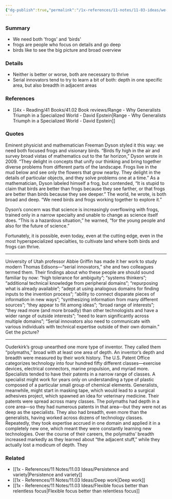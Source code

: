 ```yaml
---
{"dg-publish":true,"permalink":"/1x-references/11-notes/11-03-ideas/we-need-both-ability-to-see-broad-and-far-and-ability-to-see-close-and-deep/","title":"We need both ability to see broad and far, and ability to see close and deep","created":"2024-02-14T20:18:21.071+03:00","updated":"2024-02-14T20:18:21.071+03:00"}
---
```



### Summary
- We need both 'frogs' and 'birds'
- frogs are people who focus on details and go deep
- birds like to see the big picture and broad overview

### Details
- Neither is better or worse, both are necessary to thrive
- Serial innovators tend to try to learn a bit of both: depth in one specific area, but also breadth in adjacent areas

### References
- [[4x - Reading/41 Books/41.02 Book reviews/Range - Why Generalists Triumph in a Specialized World - David Epstein\|Range - Why Generalists Triumph in a Specialized World - David Epstein]]

### Quotes
Eminent physicist and mathematician Freeman Dyson styled it this way: we need both focused frogs and visionary birds. “Birds fly high in the air and survey broad vistas of mathematics out to the far horizon,” Dyson wrote in 2009. “They delight in concepts that unify our thinking and bring together diverse problems from different parts of the landscape. Frogs live in the mud below and see only the flowers that grow nearby. They delight in the details of particular objects, and they solve problems one at a time.” As a mathematician, Dyson labeled himself a frog, but contended, “It is stupid to claim that birds are better than frogs because they see farther, or that frogs are better than birds because they see deeper.” The world, he wrote, is both broad and deep. “We need birds and frogs working together to explore it.” 

Dyson’s concern was that science is increasingly overflowing with frogs, trained only in a narrow specialty and unable to change as science itself does. “This is a hazardous situation,” he warned, “for the young people and also for the future of science.”

Fortunately, it is possible, even today, even at the cutting edge, even in the most hyperspecialized specialties, to cultivate land where both birds and frogs can thrive.

___

University of Utah professor Abbie Griffin has made it her work to study modern Thomas Edisons—“serial innovators,” she and two colleagues termed them. Their findings about who these people are should sound familiar by now: “high tolerance for ambiguity”; “systems thinkers”; “additional technical knowledge from peripheral domains”;  “repurposing what is already available”; “adept at using analogous domains for finding inputs to the invention process”;  “ability to connect disparate pieces of information in new ways”; “synthesizing information from many different sources”; “they appear to flit among ideas”; “broad range of interests”; “they read more (and more broadly) than other technologists and have a wider range of outside interests”; “need to learn significantly across multiple domains”; “Serial innovators also need to communicate with various individuals with technical expertise outside of their own domain.” Get the picture?

---
Ouderkirk’s group unearthed one more type of inventor. They called them “polymaths,” broad with at least one area of depth. An inventor’s depth and breadth were measured by their work history. The U.S. Patent Office categorizes technology into four hundred fifty different classes—exercise devices, electrical connectors, marine propulsion, and myriad more. Specialists tended to have their patents in a narrow range of classes. A specialist might work for years only on understanding a type of plastic composed of a particular small group of chemical elements. Generalists, meanwhile, might start in masking tape, which would lead to a surgical adhesives project, which spawned an idea for veterinary medicine. Their patents were spread across many classes. The polymaths had depth in a core area—so they had numerous patents in that area—but they were not as deep as the specialists. They also had breadth, even more than the generalists, having worked across dozens of technology classes. Repeatedly, they took expertise accrued in one domain and applied it in a completely new one, which meant they were constantly learning new technologies. Over the course of their careers, the polymaths’ breadth increased markedly as they learned about “the adjacent stuff,” while they actually lost a modicum of depth. They

### Related
- [[1x - References/11 Notes/11.03 Ideas/Persistence and variety\|Persistence and variety]]
- [[1x - References/11 Notes/11.03 Ideas/Deep work\|Deep work]]
- [[1x - References/11 Notes/11.03 Ideas/Flexible focus better than relentless focus\|Flexible focus better than relentless focus]]
